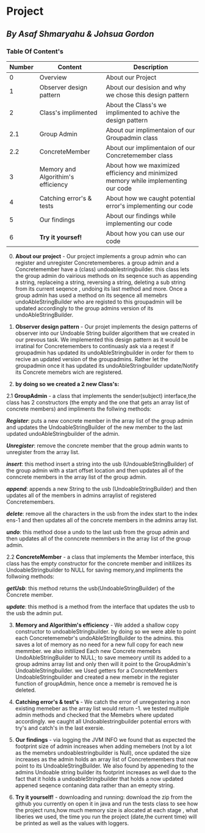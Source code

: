 # **Project**
## ***By Asaf Shmaryahu & Johsua Gordon***
### **Table Of Content's**
|Number| Content | Description |
|---| ----------------- | ------------------------------ |
|0| Overview | About our Project |
|1| Observer design pattern | About our desision and why we chose this design pattern |
|2| Class's implimented | About the Class's we implimented to achive the design pattern |
|2.1| Group Admin | About our implimentaion of our Groupadmin class |
|2.2| ConcreteMember | About our implimentaion of our Concretemember class |
|3| Memory and Algorithim's efficiency  | About how we maximized efficiency and minimized memory while implementing our code |
|4| Catching error's & tests | About how we caught potential error's implementing our code |
|5| Our findings  | About our findings while implementing our code |
|6| **Try it yoursef!**  | About how you can use our code |

0. **About our project** - 
Our project implements a group admin who can register and unregister Concretememberes. a group admin and a Concretemember have a (class) undoablestringbuilder. this class lets the group admin do vairious methods on its seqence such as appending a string, replaceing a string, reversing a string, deleting a sub string from its current seqence , undoing its last method and more. Once a group admin has used a method on its seqence all memebrs undoAbleStringBuilder who are registed to this groupadmin will be updated accordingly to the group admins version of its undoAbleStringBuilder.

1. **Observer design pattern** - 
Our projet implements the design patterns of observer into our Undoable String builder algorithem that we created in our prevous task. We implemented this design pattern as it would be irratinal for Concretemembers to continuasly ask via a reqest if groupadmin has updated its undoAbleStringbuilder in order for them to recive an updated version of the groupadmins. Rather let the groupadmin once it has updated its undoAbleStringbuilder update/Notify its Concrete memebrs wich are registered.

2. **by doing so we created a 2 new Class's:**

2.1 **GroupAdmin** - a class that implements the sender(subject) interface,the class has 2 constructors (the empty and the one that gets an array list of concrete members) and impliments the follwing methods:

 ***Register***: puts a new concrete member in the array list of the group admin and updates the UndoableStringBuilder of the new member to the last updated undoAbleStringbuilder of the admin.

 ***Unregister***: remove the concrete member that the group  admin wants to unregister from the array list.

 ***insert***: this method insert a string into the usb  (UndouableStringBuilder) of the group admin with a start offset location and then updates all of the conncrete members in the array list of the group admin.

 ***append***: appends a new String to the usb (UndoableStringBuilder) and then updates all of the members in admins arraylist of registered Concretemembers. 

 ***delete***: remove all the characters in the usb from the index start to the index ens-1 and then updates all of the concrete members in the admins array list.

 ***undo***: this method dose a undo to the last usb from the group admin and then updates all of the conncrete memmbers in the array list of the group admin.


2.2 **ConcreteMember** - a class that implements the Member interface, this class has the empty constructor for the concrete member and initilizes its UndoableStringbuilder to NULL for saving memory,and impliments the follwoing methods:
 
 ***getUsb***: this method returns the usb(UndoableStringBuilder) of the Concrete member.

 ***update***: this method is a method from the interface that updates the usb to the usb the admin put.
 
 3. **Memory and Algorithim's efficiency** - We added a shallow copy constructor to undoableStringbuilder. by doing so we were able to point each Concretememebr's undoAbleStringBuilder to the admins. this saves a lot of memory as no need for a new full copy for each new memmber. we also initilized Each new Concrete memebrs UndoAbleStringBuilder to NULL; to save memeory untill its added to a group admins array list and only then will it point to the GroupAdmin's UndoableStringbuilder.
 we Used getters for a ConcreteMembers UndoableStringbuilder and created a new memebr in the register function of groupAdmin, hence once a memebr is removed he is deleted.
 
 4. **Catching error's & test's** - We catch the error of unregestering a non existing memeber as the array list would return -1. we tested multiple admin methods and checked that the Memebrs where updated accordingly. we caught all Undoablestringbuilder potential errors with try's and catch's in the last exersie.
 
 5. **Our findings** - via logging the JVM INFO we found that as expected the footprint size of admin increases when adding memebers (not by a lot as the memebrs undoablestringbuilder is Null), once updated the size increases as the admin holds an array list of Concretemembers that now point to its UndoableStringBuilder.
 We also found by appeneding to the admins Undoable string builder its footprint increases as well due to the fact that it holds a undoableStringbuilder that holds a now updated appened seqence contaning data rather than an emepty string.


6. **Try it yourself!** - downloading and running: download the zip from the github you currently on open it in java and run the tests class to see how the project runs,how much memory size is alocated at each stage , what liberies we used, the time you run the project (date,the current time) will be printed as well as the values with loggers.


